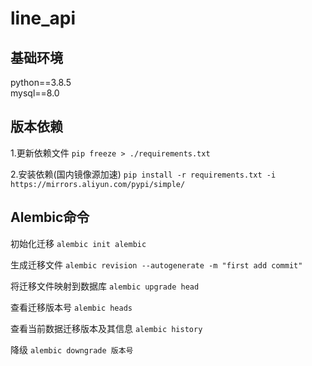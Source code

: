 # line_api

## 基础环境
python==3.8.5  
mysql==8.0

## 版本依赖
1.更新依赖文件
`pip freeze > ./requirements.txt`

2.安装依赖(国内镜像源加速)
`pip install -r requirements.txt -i https://mirrors.aliyun.com/pypi/simple/`

## Alembic命令
初始化迁移
`alembic init alembic`

生成迁移文件
`alembic revision --autogenerate -m "first add commit"`

将迁移文件映射到数据库
`alembic upgrade head`

查看迁移版本号
`alembic heads`

查看当前数据迁移版本及其信息
`alembic history`

降级
`alembic downgrade 版本号`